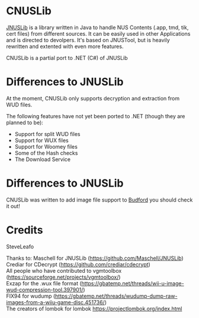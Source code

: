 # CNUSLib

[JNUSLib](https://github.com/Maschell/JNUSLib) is a library written in Java to handle NUS Contents (.app, tmd, tik, cert files) from different sources. It can be easily used in other Applications and is directed to devolpers. It's based on JNUSTool, but is heavily rewritten and extented with even more features.

CNUSLib is a partial port to .NET (C#) of JNUSLib

# Differences to JNUSLib

At the moment, CNUSLib only supports decryption and extraction from WUD files.

The following features have not yet been ported to .NET (though they are planned to be):
 - Support for split WUD files
 - Support for WUX files
 - Support for Woomey files
 - Some of the Hash checks
 - The Download Service
 
# Differences to JNUSLib

CNUSLib was written to add image file support to [Budford](https://github.com/SteveLeafo/Budford) you should check it out!

# Credits
SteveLeafo

Thanks to:
Maschell for JNUSLib (https://github.com/Maschell/JNUSLib)  
Crediar for CDecrypt (https://github.com/crediar/cdecrypt)  
All people who have contributed to vgmtoolbox (https://sourceforge.net/projects/vgmtoolbox/)  
Exzap for the .wux file format (https://gbatemp.net/threads/wii-u-image-wud-compression-tool.397901/)  
FIX94 for wudump (https://gbatemp.net/threads/wudump-dump-raw-images-from-a-wiiu-game-disc.451736/)  
The creators of lombok for lombok https://projectlombok.org/index.html  


